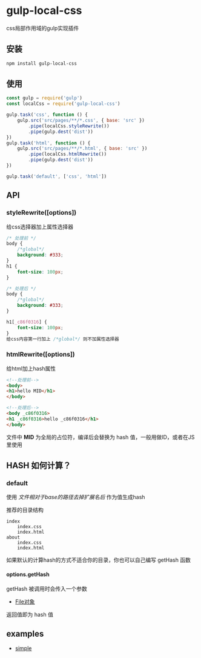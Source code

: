 # gulp-local-css
css局部作用域的gulp实现插件

## 安装
```bash
npm install gulp-local-css
```
## 使用
```javascript
const gulp = require('gulp')
const localCss = require('gulp-local-css')

gulp.task('css', function () {
    gulp.src('src/pages/**/*.css', { base: 'src' })
        .pipe(localCss.styleRewrite())
        .pipe(gulp.dest('dist'))
})
gulp.task('html', function () {
    gulp.src('src/pages/**/*.html', { base: 'src' })
        .pipe(localCss.htmlRewrite())
        .pipe(gulp.dest('dist'))
})

gulp.task('default', ['css', 'html'])
```
## API
### styleRewrite([options])
给css选择器加上属性选择器
```css
/* 处理前 */
body {
    /*global*/
    background: #333;
}
h1 {
    font-size: 100px;
}

/* 处理后 */
body {
    /*global*/
    background: #333;
}

h1[_c86f0316] {
    font-size: 100px;
}
给css内容第一行加上 /*global*/ 则不加属性选择器
```

### htmlRewrite([options])
给html加上hash属性
```html
<!--处理前-->
<body>
<h1>hello MID</h1>
</body>

<!--处理后-->
<body _c86f0316>
<h1 _c86f0316>hello _c86f0316</h1>
</body>
```
文件中 **MID** 为全局的占位符，编译后会替换为 hash 值，一般用做ID，或者在JS里使用

## HASH 如何计算？
### default
使用 *文件相对于base的路径去掉扩展名后* 作为值生成hash 

推荐的目录结构 
```
index
    index.css
    index.html
about
    index.css
    index.html
```
如果默认的计算hash的方式不适合你的目录，你也可以自己编写 getHash 函数
#### options.getHash
getHash 被调用时会传入一个参数
* [File对象](https://github.com/gulpjs/vinyl#file)

返回值即为 hash 值

## examples
* [simple](https://github.com/fzred/gulp-local-css/tree/master/examples/simple)
